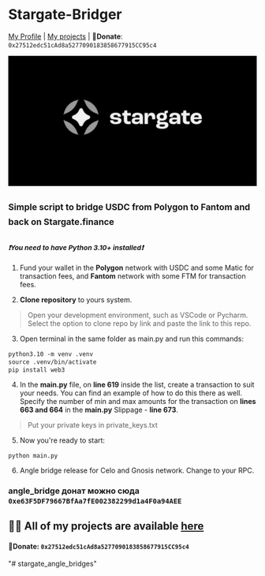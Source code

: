 # Stargate-Bridger

 [My Profile](https://github.com/ryu666zaki/) | [My projects](https://github.com/ryu666zaki?tab=repositories) |
  🍩**Donate**: `0x27512edc51cAd8a5277090183858677915CC95c4`


![](image/stargate.jpg)

## <sup>Simple script to bridge USDC from Polygon to Fantom and back on Stargate.finance</sup>

### <sup>***❗You need to have Python 3.10+ installed❗***</sup>


  1. Fund your wallet in the **Polygon** network with USDC and some Matic for transaction fees, and **Fantom** network with some FTM for transaction fees.

  2. **Clone repository** to yours system.

> Open your development environment, such as VSCode or Pycharm. Select the option to clone repo by link and paste the link to this repo.

  3. Open terminal in the same folder as main.py and run this commands:

```
python3.10 -m venv .venv
source .venv/bin/activate
pip install web3
```

  4. In the **main.py** file, on **line 619** inside the list, create a transaction to suit your needs. You can find an example of how to do this there as well.
     Specify the number of min and max amounts for the transaction on **lines 663 and 664** in the **main.py**
     Slippage - **line 673**. 
   > Put your private keys in private_keys.txt

  5. Now you're ready to start:
  ```
  python main.py
  ```

6. Angle bridge release for Celo and Gnosis network. Change to your RPC.

### angle_bridge донат можно сюда `0xe63F5DF79667BfAa7fE002382299d1a4F0a94AEE`

## 👨‍💻 All of my projects are available [here](https://github.com/ryu666zaki?tab=repositories)

#### 🍩Donate: `0x27512edc51cAd8a5277090183858677915CC95c4`
"# stargate_angle_bridges"

